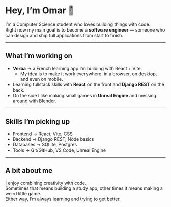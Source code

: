 # Hey, I’m Omar 👋

I’m a Computer Science student who loves building things with code.  
Right now my main goal is to become a **software engineer** — someone who can design and ship full applications from start to finish.  

---

## What I’m working on
- **Verba** → a French learning app I’m building with React + Vite.  
   - My idea is to make it work everywhere: in a browser, on desktop, and even on mobile.  
- Learning fullstack skills with **React** on the front and **Django REST** on the back.  
- On the side I like making small games in **Unreal Engine** and messing around with Blender.  

---

## Skills I’m picking up
- Frontend → React, Vite, CSS  
- Backend → Django REST, Node basics  
- Databases → SQLite, Postgres  
- Tools → Git/GitHub, VS Code, Unreal Engine  

---

## A bit about me
I enjoy combining creativity with code.  
Sometimes that means building a study app, other times it means making a weird little game.  
Either way, I’m always learning and trying to get better.  
